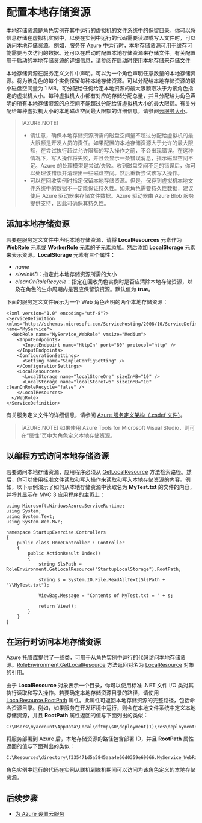 <properties
pageTitle="在 Azure 云服务中配置本地存储资源"
description="了解如何在 Azure 云服务中配置本地存储资源"
services="cloud-services"
documentationCenter=""
authors="cristy"
manager="timlt"
editor=""/>
<tags
ms.service="cloud-services"
ms.date="06/11/2015"
wacn.date="12/16/2016"/>

# 配置本地存储资源

本地存储资源是角色实例在其中运行的虚拟机的文件系统中的保留目录。你可以将信息存储在虚拟机实例中，以便在实例中运行的代码需要读取或写入文件时，可以访问本地存储资源。例如，服务在 Azure 中运行时，本地存储资源可用于缓存可能需要再次访问的数据。还可以在启动时配置本地存储资源来存储文件。有关配置用于启动的本地存储资源的详细信息，请参阅[在启动时使用本地存储来存储文件](/documentation/articles/cloud-services-startup-tasks-common#create-files-in-local-storage-from-a-startup-task)

本地存储资源在服务定义文件中声明。可以为一个角色声明任意数量的本地存储资源。将为该角色的每个实例保留每种本地存储资源。可以分配给本地存储资源的最小磁盘空间量为 1 MB。可分配给任何给定本地资源的最大限额取决于为该角色指定的虚拟机大小。每种虚拟机大小都有对应的存储分配总量，并且分配给为角色声明的所有本地存储资源的总空间不能超过分配给该虚拟机大小的最大限额。有关分配给每种虚拟机大小的本地磁盘空间最大限额的详细信息，请参阅[云服务大小](/documentation/articles/cloud-services-sizes-specs/)。

> [AZURE.NOTE]
>
> -   请注意，确保本地存储资源所需的磁盘空间量不超过分配给虚拟机的最大限额是开发人员的责任。如果配置的本地存储资源大于允许的最大限额，在尝试执行超过允许限额的写入操作之前，不会出现错误。在这种情况下，写入操作将失败，并且会显示一条错误消息，指示磁盘空间不足。Azure 的处理模型是尝试/失败。收到磁盘空间不足的错误后，你可以处理该错误并清理出一些磁盘空间。然后重新尝试该写入操作。
> -   可以在回收实例时指定保留本地存储资源。但是，保存到虚拟机本地文件系统中的数据不一定能保证持久性。如果角色需要持久性数据，建议使用 Azure 驱动器来存储文件数据。Azure 驱动器由 Azure Blob 服务提供支持，因此可确保其持久性。


## 添加本地存储资源

若要在服务定义文件中声明本地存储资源，请将 **LocalResources** 元素作为 **WebRole** 元素或 **WorkerRole** 元素的子元素添加。然后添加 **LocalStorage** 元素来表示资源。**LocalStorage** 元素有三个属性：

-   *name*
-   *sizeInMB*：指定此本地存储资源所需的大小
-   *cleanOnRoleRecycle*：指定在回收角色实例时是否应清除本地存储资源，以及在角色的生命周期内是否应保留该资源。默认值为 **true**。

下面的服务定义文件展示为一个 Web 角色声明的两个本地存储资源：

	<?xml version="1.0" encoding="utf-8"?>
    <ServiceDefinition xmlns="http://schemas.microsoft.com/ServiceHosting/2008/10/ServiceDefinition" name="MyService">
      <WebRole name="MyService_WebRole" vmsize="Medium">
        <InputEndpoints>
          <InputEndpoint name="HttpIn" port="80" protocol="http" />
        </InputEndpoints>
        <ConfigurationSettings>
          <Setting name="SimpleConfigSetting" />
        </ConfigurationSettings>
        <LocalResources>
          <LocalStorage name="localStoreOne" sizeInMB="10" />
          <LocalStorage name="localStoreTwo" sizeInMB="10" cleanOnRoleRecycle="false" />
        </LocalResources>
      </WebRole>
    </ServiceDefinition>

有关服务定义文件的详细信息，请参阅 [Azure 服务定义架构（.csdef 文件）](https://msdn.microsoft.com/zh-cn/library/azure/ee758711.aspx)。

> [AZURE.NOTE] 如果使用 Azure Tools for Microsoft Visual Studio，则可在“属性”页中为角色定义本地存储资源。

## 以编程方式访问本地存储资源

若要访问本地存储资源，应用程序必须从 [GetLocalResource](https://msdn.microsoft.com/zh-cn/library/azure/microsoft.windowsazure.serviceruntime.roleenvironment.getlocalresource.aspx) 方法检索路径。然后，你可以使用标准文件读取和写入操作来读取和写入本地存储资源的内容。例如，以下示例演示了如何从本地存储资源中读取名为 **MyTest.txt** 的文件的内容，并将其显示在 MVC 3 应用程序的主页上：

    using Microsoft.WindowsAzure.ServiceRuntime;
    using System;
    using System.Text;
    using System.Web.Mvc;

    namespace StartupExercise.Controllers
    {
        public class HomeController : Controller
        {
            public ActionResult Index()
            {
                string SlsPath = RoleEnvironment.GetLocalResource("StartupLocalStorage").RootPath;

                string s = System.IO.File.ReadAllText(SlsPath + "\\MyTest.txt");

                ViewBag.Message = "Contents of MyTest.txt = " + s;

                return View();
            }
        }
    }

## 在运行时访问本地存储资源

Azure 托管库提供了一些类，可用于从角色实例中运行的代码访问本地存储资源。[RoleEnvironment.GetLocalResource](https://msdn.microsoft.com/zh-cn/library/microsoft.windowsazure.serviceruntime.roleenvironment.getlocalresource.aspx) 方法返回对名为 [LocalResource](https://msdn.microsoft.com/zh-cn/library/microsoft.windowsazure.serviceruntime.localresource.aspx) 对象的引用。

由于 **LocalResource** 对象表示一个目录，你可以使用标准 .NET 文件 I/O 类对其执行读取和写入操作。若要确定本地存储资源目录的路径，请使用 [LocalResource.RootPath](https://msdn.microsoft.com/zh-cn/library/microsoft.windowsazure.serviceruntime.localresource.rootpath.aspx) 属性。此属性可返回本地存储资源的完整路径，包括命名资源目录。例如，如果服务在开发环境中运行，则会在本地文件系统中定义本地存储资源，并且 **RootPath** 属性返回的值与下面列出的类似：


    C:\Users\myaccount\AppData\Local\dftmp\s0\deployment(1)\res\deployment(1).MyService.MyService_WebRole.0\directory\localStoreOne\

将服务部署到 Azure 后，本地存储资源的路径包含部署 ID，并且 **RootPath** 属性返回的值与下面列出的类似：


    C:\Resources\directory\f335471d5a5845aaa4e66d0359e69066.MyService_WebRole.localStoreOne\

角色实例中运行的代码在实例从联机到脱机期间可以访问为该角色定义的本地存储资源。

## 后续步骤

- [为 Azure 设置云服务](/documentation/articles/cloud-services-model-and-package/)

<!---HONumber=Mooncake_Quality_Review_1202_2016-->